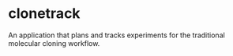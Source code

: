 # clonetrack
An application that plans and tracks experiments for the traditional molecular cloning workflow.
